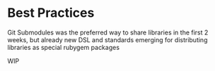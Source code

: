 
# Best Practices

Git Submodules was the preferred way to share libraries in the first 2 weeks, but already new DSL and standards emerging for distributing libraries as special rubygem packages




WIP